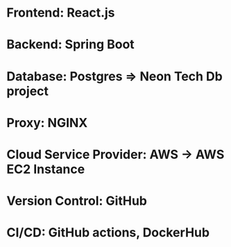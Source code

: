# Frontend: React.js
# Backend: Spring Boot
# Database: Postgres => Neon Tech Db project
# Proxy: NGINX
# Cloud Service Provider: AWS -> AWS EC2 Instance
# Version Control: GitHub
# CI/CD: GitHub actions, DockerHub